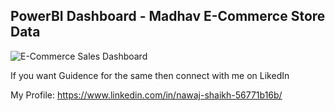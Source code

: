 ## PowerBI Dashboard - Madhav E-Commerce Store Data

![E-Commerce Sales Dashboard](https://user-images.githubusercontent.com/55489853/227761434-ee11d3bb-7e64-4eb5-9db4-eb9287ca7321.jpg)

If you want Guidence for the same then connect with me on LikedIn

My Profile: https://www.linkedin.com/in/nawaj-shaikh-56771b16b/
